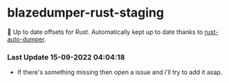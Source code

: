 # blazedumper-rust-staging

🚀 Up to date offsets for Rust. Automatically kept up to date thanks to [rust-auto-dumper](https://github.com/Akandesh/rust-auto-dumper).


### Last Update 15-09-2022 04:04:18
- If there's something missing then open a issue and i'll try to add it asap.